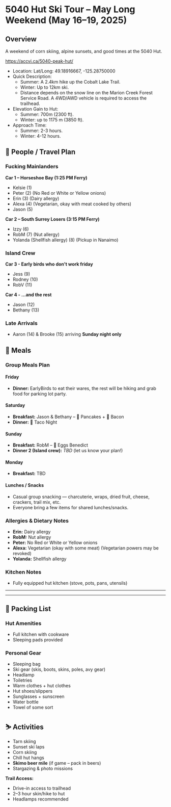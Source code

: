 

# 5040 Hut Ski Tour – May Long Weekend (May 16–19, 2025)

## Overview

A weekend of corn skiing, alpine sunsets, and good times at the 5040 Hut.

https://accvi.ca/5040-peak-hut/ 
 - Location: Lat/Long: 49.18916667, -125.28750000 
 - Quick Description: 
	 - Summer: A 2.4km hike up the Cobalt Lake Trail. 
	 - Winter: Up to 12km ski. 
	 - Distance depends on the snow line on the Marion Creek Forest Service Road. A 4WD/AWD vehicle is required to access the trailhead. 
- Elevation Gain to Hut: 
	- Summer: 700m (2300 ft). 
	- Winter: up to 1175 m (3850 ft).
- Approach Time: 
	- Summer: 2-3 hours. 
	- Winter: 4-12 hours.

## 🚐 People / Travel Plan

### Fucking Mainlanders
**Car 1 – Horseshoe Bay (1:25 PM Ferry)**  
- Kelsie (1)
- Peter (2) (No Red or White or Yellow onions)
- Erin (3) (Dairy allergy)
- Alexa (4) (Vegetarian, okay with meat cooked by others)
- Jason (5)

**Car 2 – South Surrey Losers (3:15 PM Ferry)**
- Izzy (6)
- RobM (7) (Nut allergy)
- Yolanda (Shellfish allergy) (8) (Pickup in Nanaimo)

### Island Crew
**Car 3 - Early birds who don't work friday**  
- Jess (9)
- Rodney (10)
- RobV (11)

**Car 4 - ...and the rest**
- Jason (12)
- Bethany (13)

### Late Arrivals
- Aaron (14) & Brooke (15) arriving **Sunday night only**


## 🥘 Meals

### Group Meals Plan
#### Friday
- **Dinner:** EarlyBirds to eat their wares, the rest will be hiking and grab food for parking lot party.
#### Saturday
- **Breakfast:** Jason & Bethany – 🥞 Pancakes + 🥓 Bacon  
- **Dinner:** 🌮 Taco Night  
#### Sunday
- **Breakfast:** RobM – 🍳 Eggs Benedict  
- **Dinner 2 (Island crew):** _TBD_ (let us know your plan!)
#### Monday
- **Breakfast:** TBD

#### Lunches / Snacks
- Casual group snacking — charcuterie, wraps, dried fruit, cheese, crackers, trail mix, etc.
- Everyone bring a few items for shared lunches/snacks.

### Allergies & Dietary Notes
- **Erin:** Dairy allergy
- **RobM:** Nut allergy
- **Peter:** No Red or White or Yellow onions
- **Alexa:** Vegetarian (okay with some meat) (Vegetarian powers may be revoked)
- **Yolanda:** Shellfish allergy

### Kitchen Notes
- Fully equipped hut kitchen (stove, pots, pans, utensils)  
---

---

## 🎒 Packing List

### Hut Amenities
- Full kitchen with cookware  
- Sleeping pads provided  

### Personal Gear
- Sleeping bag
- Ski gear (skis, boots, skins, poles, avy gear)
- Headlamp
- Toiletries
- Warm clothes + hut clothes
- Hut shoes/slippers
- Sunglasses + sunscreen
- Water bottle
- Towel of some sort



## ⛷️ Activities

- Tarn skiing  
- Sunset ski laps  
- Corn skiing  
- Chill hut hangs  
- **Skimo beer mile** (if game – pack in beers)  
- Stargazing & photo missions  


**Trail Access:**  
- Drive-in access to trailhead  
- 2–3 hour skin/hike to hut  
- Headlamps recommended
